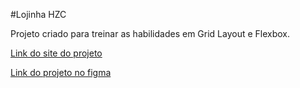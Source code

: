 #Lojinha HZC

Projeto criado para treinar as habilidades em Grid Layout e Flexbox.

[Link do site do projeto](https://luizamarlene.github.io/Lojinha/)

[Link do projeto no figma](https://www.figma.com/file/ibWktwVpnog76rMYOdVhks/Dispondo-elementos-com-flexbox-e-grid?node-id=54%3A2358)


